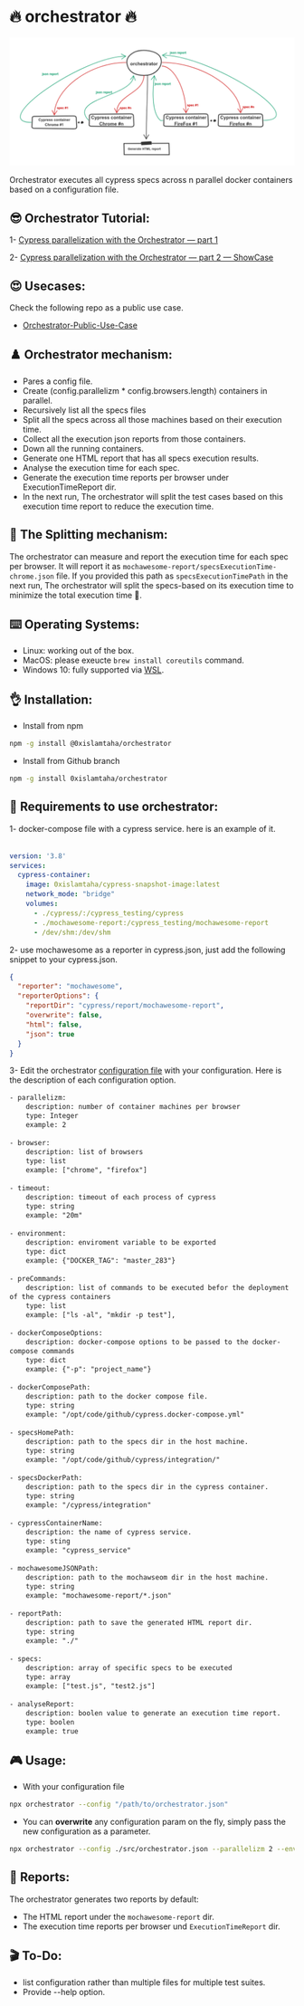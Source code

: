 # 🔥 orchestrator 🔥
![orchestrator](digram.png)

Orchestrator executes all cypress specs across n parallel docker containers based on a configuration file.

## 😎 Orchestrator Tutorial:
1- [Cypress parallelization with the Orchestrator — part 1](https://0xislamtaha.medium.com/cypress-parallelization-with-the-orchestrator-part-1-255989094deb)

2- [Cypress parallelization with the Orchestrator — part 2 — ShowCase](https://0xislamtaha.medium.com/cypress-parallelization-with-the-orchestrator-part-2-showcase-c78202b17c7a)

## 😍 Usecases:
Check the following repo as a public use case.
- [Orchestrator-Public-Use-Case](https://github.com/0xIslamTaha/orchestrator-public-use-case)

## ♟️ Orchestrator mechanism:

* Pares a config file.
* Create (config.parallelizm * config.browsers.length) containers in parallel.
* Recursively list all the specs files 
* Split all the specs across all those machines based on their execution time.
* Collect all the execution json reports from those containers.
* Down all the running containers.
* Generate one HTML report that has all specs execution results.
* Analyse the execution time for each spec.
* Generate the execution time reports per browser under ExecutionTimeReport dir.
* In the next run, The orchestrator will split the test cases based on this execution time report to reduce the execution time.


## 🏹 The Splitting mechanism:
The orchestrator can measure and report the execution time for each spec per browser. It will report it as `mochawesome-report/specsExecutionTime-chrome.json` file. If you provided this path as `specsExecutionTimePath`  in the next run, The orchestrator will split the specs-based on its execution time to minimize the total execution time 🚀. 

## ⌨️ Operating Systems:
- Linux: working out of the box.
- MacOS: please exeucte `brew install coreutils` command.
- Windows 10: fully supported via [WSL](https://docs.microsoft.com/en-us/windows/wsl/install).


## 👌 Installation:
* Install from npm
```bash
npm -g install @0xislamtaha/orchestrator
```

* Install from Github branch
```bash
npm -g install 0xislamtaha/orchestrator
```

## 🔑 Requirements to use orchestrator:
1- docker-compose file with a cypress service. here is an example of it.

```yml

version: '3.8'
services:
  cypress-container:
    image: 0xislamtaha/cypress-snapshot-image:latest
    network_mode: "bridge"
    volumes:
      - ./cypress/:/cypress_testing/cypress
      - ./mochawesome-report:/cypress_testing/mochawesome-report
      - /dev/shm:/dev/shm
```
2- use mochawesome as a reporter in cypress.json, just add the following snippet to your cypress.json.

```json
{
  "reporter": "mochawesome",
  "reporterOptions": {
    "reportDir": "cypress/report/mochawesome-report",
    "overwrite": false,
    "html": false,
    "json": true
  }
}
```

3- Edit the orchestrator [configuration file](/src/orchestrator.json) with your configuration. Here is the description of each configuration option.

```
- parallelizm:
    description: number of container machines per browser
    type: Integer
    example: 2

- browser:
    description: list of browsers
    type: list
    example: ["chrome", "firefox"]

- timeout:
    description: timeout of each process of cypress 
    type: string
    example: "20m"

- environment:
    description: enviroment variable to be exported 
    type: dict
    example: {"DOCKER_TAG": "master_283"}

- preCommands: 
    description: list of commands to be executed befor the deployment of the cypress containers
    type: list
    example: ["ls -al", "mkdir -p test"],

- dockerComposeOptions:
    description: docker-compose options to be passed to the docker-compose commands
    type: dict
    example: {"-p": "project_name"}

- dockerComposePath:
    description: path to the docker compose file.
    type: string
    example: "/opt/code/github/cypress.docker-compose.yml"

- specsHomePath:
    description: path to the specs dir in the host machine.
    type: string
    example: "/opt/code/github/cypress/integration/"

- specsDockerPath:
    description: path to the specs dir in the cypress container.
    type: string
    example: "/cypress/integration"

- cypressContainerName:
    description: the name of cypress service.
    type: sting
    example: "cypress_service"

- mochawesomeJSONPath:
    description: path to the mochawseom dir in the host machine.
    type: string
    example: "mochawesome-report/*.json"

- reportPath:
    description: path to save the generated HTML report dir.
    type: string
    example: "./"

- specs:
    description: array of specific specs to be executed
    type: array
    example: ["test.js", "test2.js"]

- analyseReport:
    description: boolen value to generate an execution time report. 
    type: boolen
    example: true

```

## 🎮 Usage:

* With your configuration file
```bash
npx orchestrator --config "/path/to/orchestrator.json"
```

* You can **overwrite** any configuration param on the fly, simply pass the new configuration as a parameter.
```bash
npx orchestrator --config ./src/orchestrator.json --parallelizm 2 --environment '{"DOCKER_TAG":"master_283"}' --browsers "[chrome, firefox]" --specs "[alerts.js, avatar.js]"
```

## 📖 Reports: 

The orchestrator generates two reports by default:
- The HTML report under the `mochawesome-report` dir.
- The execution time reports per browser und `ExecutionTimeReport` dir.


## 🎬 To-Do:
* list configuration rather than multiple files for multiple test suites.
* Provide --help option.
